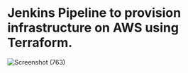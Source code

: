 # Jenkins Pipeline to provision infrastructure on AWS using Terraform.
![Screenshot (763)](https://user-images.githubusercontent.com/61675371/233081741-96c2c1e4-fa39-435f-abc3-bb3048b9e6e2.png)
